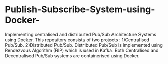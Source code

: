 # Publish-Subscribe-System-using-Docker-
Implementing centralised and distributed Pub/Sub Architecture Systems using Docker.
This repository consists of two projects : 
      1)Centralised Pub/Sub.
      2)Distributed Pub/Sub.
Distributed Pub/Sub is implemented using Rendezvous Algorithm (RIP) which is used in Kafka.
Both Centralised and Decentralised Pub/Sub systems are containerised using Docker.
